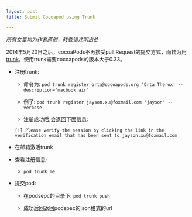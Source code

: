 ```yaml
---
layout: post
title: Submit Cocoapod using Trunk

---
```


<em>所有文章均为作者原创，转载请注明出处</em>

2014年5月20日之后，cocoaPods不再接受pull Request的提交方式，而转为用[trunk](http://blog.cocoapods.org/CocoaPods-Trunk/)。使用trunk需要cocoapods的版本大于0.33。

- 注册trunk:
  
  - 命令为: `pod trunk register orta@cocoapods.org 'Orta Therox' --description='macbook air'`

  - 例子: `pod trunk register jayson.xu@foxmail.com 'jayson' --verbose`

  - 注册成功后,会返回下面信息:

  ```
  [!] Please verify the session by clicking the link in the verification email that has been sent to jayson.xu@foxmail.com
  ``` 

- 在邮箱激活trunk

- 查看注册信息:

  - `pod trunk me`

- 提交pod:

  - 在podsepc的目录下: `pod trunk push`

  - 成功后回返回podspec的json格式的url